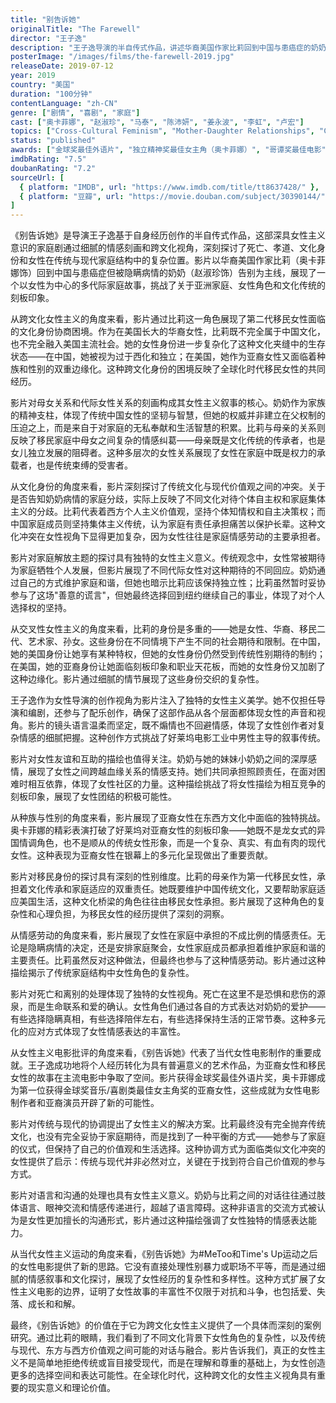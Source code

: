 ```yaml
---
title: "别告诉她"
originalTitle: "The Farewell"
director: "王子逸"
description: "王子逸导演的半自传式作品，讲述华裔美国作家比莉回到中国与患癌症的奶奶告别的故事。这部温情而深刻的家庭剧通过跨文化视角探讨了死亡、家庭、文化身份和女性在家庭中的复杂角色，展现了不同代际女性之间的深厚情感纽带。"
posterImage: "/images/films/the-farewell-2019.jpg"
releaseDate: 2019-07-12
year: 2019
country: "美国"
duration: "100分钟"
contentLanguage: "zh-CN"
genre: ["剧情", "喜剧", "家庭"]
cast: ["奥卡菲娜", "赵淑珍", "马泰", "陈沛妍", "姜永波", "李虹", "卢宏"]
topics: ["Cross-Cultural Feminism", "Mother-Daughter Relationships", "Cultural Identity", "Family Liberation", "Intersectional Feminism", "Immigrant Identity", "Feminist Film Criticism", "Female Friendship", "Race and Gender"]
status: "published"
awards: ["金球奖最佳外语片", "独立精神奖最佳女主角（奥卡菲娜）", "哥谭奖最佳电影", "美国电影学会年度十佳电影", "评论家选择奖最佳喜剧片提名"]
imdbRating: "7.5"
doubanRating: "7.2"
sourceUrl: [
  { platform: "IMDB", url: "https://www.imdb.com/title/tt8637428/" },
  { platform: "豆瓣", url: "https://movie.douban.com/subject/30390144/" }
]
---
```


《别告诉她》是导演王子逸基于自身经历创作的半自传式作品，这部深具女性主义意识的家庭剧通过细腻的情感刻画和跨文化视角，深刻探讨了死亡、孝道、文化身份和女性在传统与现代家庭结构中的复杂位置。影片以华裔美国作家比莉（奥卡菲娜饰）回到中国与患癌症但被隐瞒病情的奶奶（赵淑珍饰）告别为主线，展现了一个以女性为中心的多代际家庭故事，挑战了关于亚洲家庭、女性角色和文化传统的刻板印象。

从跨文化女性主义的角度来看，影片通过比莉这一角色展现了第二代移民女性面临的文化身份协商困境。作为在美国长大的华裔女性，比莉既不完全属于中国文化，也不完全融入美国主流社会。她的女性身份进一步复杂化了这种文化夹缝中的生存状态——在中国，她被视为过于西化和独立；在美国，她作为亚裔女性又面临着种族和性别的双重边缘化。这种跨文化身份的困境反映了全球化时代移民女性的共同经历。

影片对母女关系和代际女性关系的刻画构成其女性主义叙事的核心。奶奶作为家族的精神支柱，体现了传统中国女性的坚韧与智慧，但她的权威并非建立在父权制的压迫之上，而是来自于对家庭的无私奉献和生活智慧的积累。比莉与母亲的关系则反映了移民家庭中母女之间复杂的情感纠葛——母亲既是文化传统的传承者，也是女儿独立发展的阻碍者。这种多层次的女性关系展现了女性在家庭中既是权力的承载者，也是传统束缚的受害者。

从文化身份的角度来看，影片深刻探讨了传统文化与现代价值观之间的冲突。关于是否告知奶奶病情的家庭分歧，实际上反映了不同文化对待个体自主权和家庭集体主义的分歧。比莉代表着西方个人主义价值观，坚持个体知情权和自主决策权；而中国家庭成员则坚持集体主义传统，认为家庭有责任承担痛苦以保护长辈。这种文化冲突在女性视角下显得更加复杂，因为女性往往是家庭情感劳动的主要承担者。

影片对家庭解放主题的探讨具有独特的女性主义意义。传统观念中，女性常被期待为家庭牺牲个人发展，但影片展现了不同代际女性对这种期待的不同回应。奶奶通过自己的方式维护家庭和谐，但她也暗示比莉应该保持独立性；比莉虽然暂时妥协参与了这场"善意的谎言"，但她最终选择回到纽约继续自己的事业，体现了对个人选择权的坚持。

从交叉性女性主义的角度来看，比莉的身份是多重的——她是女性、华裔、移民二代、艺术家、孙女。这些身份在不同情境下产生不同的社会期待和限制。在中国，她的美国身份让她享有某种特权，但她的女性身份仍然受到传统性别期待的制约；在美国，她的亚裔身份让她面临刻板印象和职业天花板，而她的女性身份又加剧了这种边缘化。影片通过细腻的情节展现了这些身份交织的复杂性。

王子逸作为女性导演的创作视角为影片注入了独特的女性主义美学。她不仅担任导演和编剧，还参与了配乐创作，确保了这部作品从各个层面都体现女性的声音和视角。影片的镜头语言温柔而坚定，既不煽情也不回避情感，体现了女性创作者对复杂情感的细腻把握。这种创作方式挑战了好莱坞电影工业中男性主导的叙事传统。

影片对女性友谊和互助的描绘也值得关注。奶奶与她的妹妹小奶奶之间的深厚感情，展现了女性之间跨越血缘关系的情感支持。她们共同承担照顾责任，在面对困难时相互依靠，体现了女性社区的力量。这种描绘挑战了将女性描绘为相互竞争的刻板印象，展现了女性团结的积极可能性。

从种族与性别的角度来看，影片展现了亚裔女性在东西方文化中面临的独特挑战。奥卡菲娜的精彩表演打破了好莱坞对亚裔女性的刻板印象——她既不是龙女式的异国情调角色，也不是顺从的传统女性形象，而是一个复杂、真实、有血有肉的现代女性。这种表现为亚裔女性在银幕上的多元化呈现做出了重要贡献。

影片对移民身份的探讨具有深刻的性别维度。比莉的母亲作为第一代移民女性，承担着文化传承和家庭适应的双重责任。她既要维护中国传统文化，又要帮助家庭适应美国生活，这种文化桥梁的角色往往由移民女性承担。影片展现了这种角色的复杂性和心理负担，为移民女性的经历提供了深刻的洞察。

从情感劳动的角度来看，影片展现了女性在家庭中承担的不成比例的情感责任。无论是隐瞒病情的决定，还是安排家庭聚会，女性家庭成员都承担着维护家庭和谐的主要责任。比莉虽然反对这种做法，但最终也参与了这种情感劳动。影片通过这种描绘揭示了传统家庭结构中女性角色的复杂性。

影片对死亡和离别的处理体现了独特的女性视角。死亡在这里不是恐惧和悲伤的源泉，而是生命联系和爱的确认。女性角色们通过各自的方式表达对奶奶的爱护——有些选择隐瞒真相，有些选择陪伴左右，有些选择保持生活的正常节奏。这种多元化的应对方式体现了女性情感表达的丰富性。

从女性主义电影批评的角度来看，《别告诉她》代表了当代女性电影制作的重要成就。王子逸成功地将个人经历转化为具有普遍意义的艺术作品，为亚裔女性和移民女性的故事在主流电影中争取了空间。影片获得金球奖最佳外语片奖，奥卡菲娜成为第一位获得金球奖音乐/喜剧类最佳女主角奖的亚裔女性，这些成就为女性电影制作者和亚裔演员开辟了新的可能性。

影片对传统与现代的协调提出了女性主义的解决方案。比莉最终没有完全抛弃传统文化，也没有完全妥协于家庭期待，而是找到了一种平衡的方式——她参与了家庭的仪式，但保持了自己的价值观和生活选择。这种协调方式为面临类似文化冲突的女性提供了启示：传统与现代并非必然对立，关键在于找到符合自己价值观的参与方式。

影片对语言和沟通的处理也具有女性主义意义。奶奶与比莉之间的对话往往通过肢体语言、眼神交流和情感传递进行，超越了语言障碍。这种非语言的交流方式被认为是女性更加擅长的沟通形式，影片通过这种描绘强调了女性独特的情感表达能力。

从当代女性主义运动的角度来看，《别告诉她》为#MeToo和Time's Up运动之后的女性电影提供了新的思路。它没有直接处理性别暴力或职场不平等，而是通过细腻的情感叙事和文化探讨，展现了女性经历的复杂性和多样性。这种方式扩展了女性主义电影的边界，证明了女性故事的丰富性不仅限于对抗和斗争，也包括爱、失落、成长和和解。

最终，《别告诉她》的价值在于它为跨文化女性主义提供了一个具体而深刻的案例研究。通过比莉的眼睛，我们看到了不同文化背景下女性角色的复杂性，以及传统与现代、东方与西方价值观之间可能的对话与融合。影片告诉我们，真正的女性主义不是简单地拒绝传统或盲目接受现代，而是在理解和尊重的基础上，为女性创造更多的选择空间和表达可能性。在全球化时代，这种跨文化的女性主义视角具有重要的现实意义和理论价值。